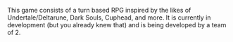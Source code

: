 This game consists of a turn based RPG inspired by the likes of Undertale/Deltarune, Dark Souls, Cuphead, and more. 
It is currently in development (but you already knew that) and is being developed by a team of 2.
